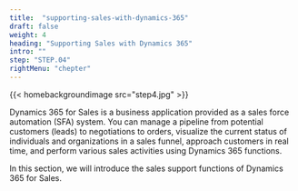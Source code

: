 ```yaml
---
title:  "supporting-sales-with-dynamics-365"
draft: false
weight: 4
heading: "Supporting Sales with Dynamics 365"
intro: ""
step: "STEP.04"
rightMenu: "chepter"
---
```


{{< homebackgroundimage src="step4.jpg" >}}

Dynamics 365 for Sales is a business application provided as a sales force automation (SFA) system. You can manage a pipeline from potential customers (leads) to negotiations to orders, visualize the current status of individuals and organizations in a sales funnel, approach customers in real time, and perform various sales activities using Dynamics 365 functions.

In this section, we will introduce the sales support functions of Dynamics 365 for Sales.